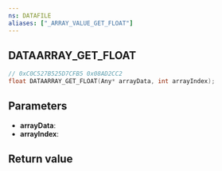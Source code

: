 ```yaml
---
ns: DATAFILE
aliases: ["_ARRAY_VALUE_GET_FLOAT"]
---
```

## DATAARRAY_GET_FLOAT

```c
// 0xC0C527B525D7CFB5 0x08AD2CC2
float DATAARRAY_GET_FLOAT(Any* arrayData, int arrayIndex);
```


## Parameters
* **arrayData**: 
* **arrayIndex**: 

## Return value
